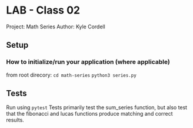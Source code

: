 # LAB - Class 02

Project: Math Series
Author: Kyle Cordell

## Setup

### How to initialize/run your application (where applicable)

from root direcory:
`cd math-series`
`python3 series.py`

## Tests

Run using `pytest`
Tests primarily test the sum_series function, but also test that the fibonacci and lucas functions produce matching and correct results.
